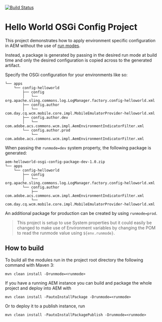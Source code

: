 [![Build Status](https://github.com/shinesolutions/aem-helloworld-osgi-config/workflows/CI/badge.svg)](https://github.com/shinesolutions/aem-helloworld-osgi-config/actions?query=workflow%3ACI)

# Hello World OSGi Config Project

This project demonstrates how to apply environment specific configuration in AEM without the use of [run modes](https://helpx.adobe.com/experience-manager/6-4/sites/deploying/using/configure-runmodes.html). 

Instead, a package is generated by passing in the desired run mode at build time and only the desired configuration is copied across
to the generated artifact.

Specify the OSGi configuration for your environments like so:
```
└── apps
    └── config-helloworld
        ├── config
        │   └── org.apache.sling.commons.log.LogManager.factory.config-helloworld.xml
        ├── config.author
        │   └── com.day.cq.wcm.mobile.core.impl.MobileEmulatorProvider-helloworld.xml
        ├── config.author.dev
        │   └── com.adobe.acs.commons.wcm.impl.AemEnvironmentIndicatorFilter.xml
        └── config.author.prod
            └── com.adobe.acs.commons.wcm.impl.AemEnvironmentIndicatorFilter.xml
```

When passing the `runmode=dev` system property, the following package is generated:
```
aem-helloworld-osgi-config-package-dev-1.0.zip
└── apps
    └── config-helloworld
        ├── config
        │   └── org.apache.sling.commons.log.LogManager.factory.config-helloworld.xml
        └── config.author
            ├── com.adobe.acs.commons.wcm.impl.AemEnvironmentIndicatorFilter.xml
            └── com.day.cq.wcm.mobile.core.impl.MobileEmulatorProvider-helloworld.xml
```

An additional package for production can be created by using `runmode=prod`.

> This project is setup to use System properties but it could easily be changed to make use of Environment variables 
by changing the POM to read the runmode value using `${env.runmode}`.

## How to build

To build all the modules run in the project root directory the following command with Maven 3:

    mvn clean install -Drunmode=<runmode>

If you have a running AEM instance you can build and package the whole project and deploy into AEM with  

    mvn clean install -PautoInstallPackage -Drunmode=<runmode>
    
Or to deploy it to a publish instance, run

    mvn clean install -PautoInstallPackagePublish -Drunmode=<runmode>


